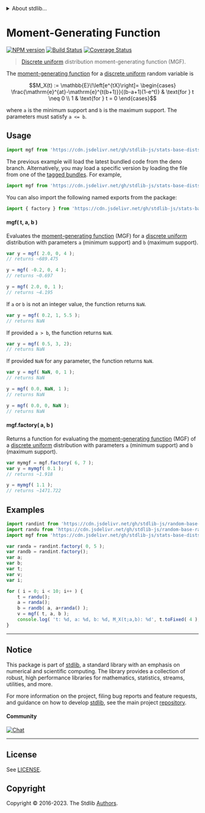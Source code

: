 <!--

@license Apache-2.0

Copyright (c) 2018 The Stdlib Authors.

Licensed under the Apache License, Version 2.0 (the "License");
you may not use this file except in compliance with the License.
You may obtain a copy of the License at

   http://www.apache.org/licenses/LICENSE-2.0

Unless required by applicable law or agreed to in writing, software
distributed under the License is distributed on an "AS IS" BASIS,
WITHOUT WARRANTIES OR CONDITIONS OF ANY KIND, either express or implied.
See the License for the specific language governing permissions and
limitations under the License.

-->


<details>
  <summary>
    About stdlib...
  </summary>
  <p>We believe in a future in which the web is a preferred environment for numerical computation. To help realize this future, we've built stdlib. stdlib is a standard library, with an emphasis on numerical and scientific computation, written in JavaScript (and C) for execution in browsers and in Node.js.</p>
  <p>The library is fully decomposable, being architected in such a way that you can swap out and mix and match APIs and functionality to cater to your exact preferences and use cases.</p>
  <p>When you use stdlib, you can be absolutely certain that you are using the most thorough, rigorous, well-written, studied, documented, tested, measured, and high-quality code out there.</p>
  <p>To join us in bringing numerical computing to the web, get started by checking us out on <a href="https://github.com/stdlib-js/stdlib">GitHub</a>, and please consider <a href="https://opencollective.com/stdlib">financially supporting stdlib</a>. We greatly appreciate your continued support!</p>
</details>

# Moment-Generating Function

[![NPM version][npm-image]][npm-url] [![Build Status][test-image]][test-url] [![Coverage Status][coverage-image]][coverage-url] <!-- [![dependencies][dependencies-image]][dependencies-url] -->

> [Discrete uniform][discrete-uniform-distribution] distribution moment-generating function (MGF).

<!-- Section to include introductory text. Make sure to keep an empty line after the intro `section` element and another before the `/section` close. -->

<section class="intro">

The [moment-generating function][mgf] for a [discrete uniform][discrete-uniform-distribution] random variable is

<!-- <equation class="equation" label="eq:discrete_uniform_mgf" align="center" raw="M_X(t) := \mathbb{E}\!\left[e^{tX}\right]= \begin{cases} \frac{\mathrm{e}^{at}-\mathrm{e}^{t(b+1)}}{(b-a+1)(1-e^t)} & \text{for } t \neq 0 \\ 1 & \text{for } t = 0 \end{cases}" alt="Moment-generating function (MGF) for a discrete uniform distribution."> -->

```math
M_X(t) := \mathbb{E}\!\left[e^{tX}\right]= \begin{cases} \frac{\mathrm{e}^{at}-\mathrm{e}^{t(b+1)}}{(b-a+1)(1-e^t)} & \text{for } t \neq 0 \\ 1 & \text{for } t = 0 \end{cases}
```

<!-- <div class="equation" align="center" data-raw-text="M_X(t) := \mathbb{E}\!\left[e^{tX}\right]= \begin{cases} \frac{\mathrm{e}^{at}-\mathrm{e}^{t(b+1)}}{(b-a+1)(1-e^t)} &amp; \text{for } t \neq 0 \\ 1 &amp; \text{for } t = 0 \end{cases}" data-equation="eq:discrete_uniform_mgf">
    <img src="https://cdn.jsdelivr.net/gh/stdlib-js/stdlib@591cf9d5c3a0cd3c1ceec961e5c49d73a68374cb/lib/node_modules/@stdlib/stats/base/dists/discrete-uniform/mgf/docs/img/equation_discrete_uniform_mgf.svg" alt="Moment-generating function (MGF) for a discrete uniform distribution.">
    <br>
</div> -->

<!-- </equation> -->

where `a` is the minimum support and `b` is the maximum support. The parameters must satisfy `a <= b`.

</section>

<!-- /.intro -->

<!-- Package usage documentation. -->



<section class="usage">

## Usage

```javascript
import mgf from 'https://cdn.jsdelivr.net/gh/stdlib-js/stats-base-dists-discrete-uniform-mgf@deno/mod.js';
```
The previous example will load the latest bundled code from the deno branch. Alternatively, you may load a specific version by loading the file from one of the [tagged bundles](https://github.com/stdlib-js/stats-base-dists-discrete-uniform-mgf/tags). For example,

```javascript
import mgf from 'https://cdn.jsdelivr.net/gh/stdlib-js/stats-base-dists-discrete-uniform-mgf@v0.1.0-deno/mod.js';
```

You can also import the following named exports from the package:

```javascript
import { factory } from 'https://cdn.jsdelivr.net/gh/stdlib-js/stats-base-dists-discrete-uniform-mgf@deno/mod.js';
```

#### mgf( t, a, b )

Evaluates the [moment-generating function][mgf] (MGF) for a [discrete uniform][discrete-uniform-distribution] distribution with parameters `a` (minimum support) and `b` (maximum support).

```javascript
var y = mgf( 2.0, 0, 4 );
// returns ~689.475

y = mgf( -0.2, 0, 4 );
// returns ~0.697

y = mgf( 2.0, 0, 1 );
// returns ~4.195
```

If `a` or `b` is not an integer value, the function returns `NaN`.

```javascript
var y = mgf( 0.2, 1, 5.5 );
// returns NaN
```

If provided `a > b`, the function returns `NaN`.

```javascript
var y = mgf( 0.5, 3, 2);
// returns NaN
```

If provided `NaN` for any parameter, the function returns `NaN`.

```javascript
var y = mgf( NaN, 0, 1 );
// returns NaN

y = mgf( 0.0, NaN, 1 );
// returns NaN

y = mgf( 0.0, 0, NaN );
// returns NaN
```

#### mgf.factory( a, b )

Returns a function for evaluating the [moment-generating function][mgf] (MGF) of a [discrete uniform][discrete-uniform-distribution] distribution with parameters `a` (minimum support) and `b` (maximum support).

```javascript
var mymgf = mgf.factory( 6, 7 );
var y = mymgf( 0.1 );
// returns ~1.918

y = mymgf( 1.1 );
// returns ~1471.722
```

</section>

<!-- /.usage -->

<!-- Package usage notes. Make sure to keep an empty line after the `section` element and another before the `/section` close. -->

<section class="notes">

</section>

<!-- /.notes -->

<!-- Package usage examples. -->

<section class="examples">

## Examples

<!-- eslint no-undef: "error" -->

```javascript
import randint from 'https://cdn.jsdelivr.net/gh/stdlib-js/random-base-discrete-uniform@deno/mod.js';
import randu from 'https://cdn.jsdelivr.net/gh/stdlib-js/random-base-randu@deno/mod.js';
import mgf from 'https://cdn.jsdelivr.net/gh/stdlib-js/stats-base-dists-discrete-uniform-mgf@deno/mod.js';

var randa = randint.factory( 0, 5 );
var randb = randint.factory();
var a;
var b;
var t;
var v;
var i;

for ( i = 0; i < 10; i++ ) {
    t = randu();
    a = randa();
    b = randb( a, a+randa() );
    v = mgf( t, a, b );
    console.log( 't: %d, a: %d, b: %d, M_X(t;a,b): %d', t.toFixed( 4 ), a.toFixed( 4 ), b.toFixed( 4 ), v.toFixed( 4 ) );
}
```

</section>

<!-- /.examples -->

<!-- Section to include cited references. If references are included, add a horizontal rule *before* the section. Make sure to keep an empty line after the `section` element and another before the `/section` close. -->

<section class="references">

</section>

<!-- /.references -->

<!-- Section for related `stdlib` packages. Do not manually edit this section, as it is automatically populated. -->

<section class="related">

</section>

<!-- /.related -->

<!-- Section for all links. Make sure to keep an empty line after the `section` element and another before the `/section` close. -->


<section class="main-repo" >

* * *

## Notice

This package is part of [stdlib][stdlib], a standard library with an emphasis on numerical and scientific computing. The library provides a collection of robust, high performance libraries for mathematics, statistics, streams, utilities, and more.

For more information on the project, filing bug reports and feature requests, and guidance on how to develop [stdlib][stdlib], see the main project [repository][stdlib].

#### Community

[![Chat][chat-image]][chat-url]

---

## License

See [LICENSE][stdlib-license].


## Copyright

Copyright &copy; 2016-2023. The Stdlib [Authors][stdlib-authors].

</section>

<!-- /.stdlib -->

<!-- Section for all links. Make sure to keep an empty line after the `section` element and another before the `/section` close. -->

<section class="links">

[npm-image]: http://img.shields.io/npm/v/@stdlib/stats-base-dists-discrete-uniform-mgf.svg
[npm-url]: https://npmjs.org/package/@stdlib/stats-base-dists-discrete-uniform-mgf

[test-image]: https://github.com/stdlib-js/stats-base-dists-discrete-uniform-mgf/actions/workflows/test.yml/badge.svg?branch=v0.1.0
[test-url]: https://github.com/stdlib-js/stats-base-dists-discrete-uniform-mgf/actions/workflows/test.yml?query=branch:v0.1.0

[coverage-image]: https://img.shields.io/codecov/c/github/stdlib-js/stats-base-dists-discrete-uniform-mgf/main.svg
[coverage-url]: https://codecov.io/github/stdlib-js/stats-base-dists-discrete-uniform-mgf?branch=v0.1.0

<!--

[dependencies-image]: https://img.shields.io/david/stdlib-js/stats-base-dists-discrete-uniform-mgf.svg
[dependencies-url]: https://david-dm.org/stdlib-js/stats-base-dists-discrete-uniform-mgf/main

-->

[chat-image]: https://img.shields.io/gitter/room/stdlib-js/stdlib.svg
[chat-url]: https://app.gitter.im/#/room/#stdlib-js_stdlib:gitter.im

[stdlib]: https://github.com/stdlib-js/stdlib

[stdlib-authors]: https://github.com/stdlib-js/stdlib/graphs/contributors

[umd]: https://github.com/umdjs/umd
[es-module]: https://developer.mozilla.org/en-US/docs/Web/JavaScript/Guide/Modules

[deno-url]: https://github.com/stdlib-js/stats-base-dists-discrete-uniform-mgf/tree/deno
[umd-url]: https://github.com/stdlib-js/stats-base-dists-discrete-uniform-mgf/tree/umd
[esm-url]: https://github.com/stdlib-js/stats-base-dists-discrete-uniform-mgf/tree/esm
[branches-url]: https://github.com/stdlib-js/stats-base-dists-discrete-uniform-mgf/blob/main/branches.md

[stdlib-license]: https://raw.githubusercontent.com/stdlib-js/stats-base-dists-discrete-uniform-mgf/main/LICENSE

[discrete-uniform-distribution]: https://en.wikipedia.org/wiki/Discrete_uniform_distribution

[mgf]: https://en.wikipedia.org/wiki/Moment-generating_function

</section>

<!-- /.links -->
